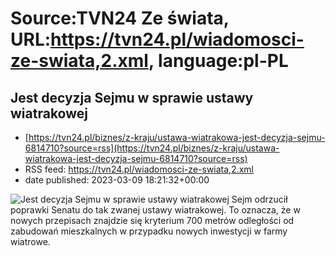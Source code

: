 # Source:TVN24 Ze świata, URL:https://tvn24.pl/wiadomosci-ze-swiata,2.xml, language:pl-PL

## Jest decyzja Sejmu w sprawie ustawy wiatrakowej
 - [https://tvn24.pl/biznes/z-kraju/ustawa-wiatrakowa-jest-decyzja-sejmu-6814710?source=rss](https://tvn24.pl/biznes/z-kraju/ustawa-wiatrakowa-jest-decyzja-sejmu-6814710?source=rss)
 - RSS feed: https://tvn24.pl/wiadomosci-ze-swiata,2.xml
 - date published: 2023-03-09 18:21:32+00:00

<img alt="Jest decyzja Sejmu w sprawie ustawy wiatrakowej" src="https://tvn24.pl/najnowsze/cdn-zdjecie-1onrqv-pilne/alternates/LANDSCAPE_1280" />
    Sejm odrzucił poprawki Senatu do tak zwanej ustawy wiatrakowej. To oznacza, że w nowych przepisach znajdzie się kryterium 700 metrów odległości od zabudowań mieszkalnych w przypadku nowych inwestycji w farmy wiatrowe.

